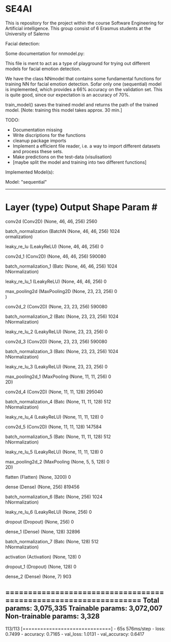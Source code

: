 # SE4AI
This is repository for the project within the course Software Engineering for Artificial intelligence. This group consist of 6 Erasmus students at the University of Salerno


Facial detection: 

Some documentation for nnmodel.py: 

This file is ment to act as a type of playground for trying out different models for facial emotion detection. 

We have the class NNmodel that contains some fundamental functions for training NN for facial emotion detection. 
Sofar only one (sequential) model is implemented, which provides a 66% accuracy on the validation set. This is 
quite good, since our expectation is an accuracy of 70%. 

train_model() saves the trained model and returns the path of the trained model.
[Note: training this model takes approx. 30 min.]

TODO:
  - Documentation missing
  - Write discriptions for the functions
  - cleanup package imports 
  - Implement a efficient file reader, i.e. a way to import different datasets and process these sets.
  - Make predictions on the test-data (visulisation)
  - [maybe split the model and training into two different functions] 
  
  
  
  
  
  

Implemented Model(s): 




Model: "sequential"
_________________________________________________________________
 Layer (type)                Output Shape              Param #   
=================================================================
 conv2d (Conv2D)             (None, 46, 46, 256)       2560      
                                                                 
 batch_normalization (BatchN  (None, 46, 46, 256)      1024      
 ormalization)                                                   
                                                                 
 leaky_re_lu (LeakyReLU)     (None, 46, 46, 256)       0         
                                                                 
 conv2d_1 (Conv2D)           (None, 46, 46, 256)       590080    
                                                                 
 batch_normalization_1 (Batc  (None, 46, 46, 256)      1024      
 hNormalization)                                                 
                                                                 
 leaky_re_lu_1 (LeakyReLU)   (None, 46, 46, 256)       0         
                                                                 
 max_pooling2d (MaxPooling2D  (None, 23, 23, 256)      0         
 )                                                               
                                                                 
 conv2d_2 (Conv2D)           (None, 23, 23, 256)       590080    
                                                                 
 batch_normalization_2 (Batc  (None, 23, 23, 256)      1024      
 hNormalization)                                                 
                                                                 
 leaky_re_lu_2 (LeakyReLU)   (None, 23, 23, 256)       0         
                                                                 
 conv2d_3 (Conv2D)           (None, 23, 23, 256)       590080    
                                                                 
 batch_normalization_3 (Batc  (None, 23, 23, 256)      1024      
 hNormalization)                                                 
                                                                 
 leaky_re_lu_3 (LeakyReLU)   (None, 23, 23, 256)       0         
                                                                 
 max_pooling2d_1 (MaxPooling  (None, 11, 11, 256)      0         
 2D)                                                             
                                                                 
 conv2d_4 (Conv2D)           (None, 11, 11, 128)       295040    
                                                                 
 batch_normalization_4 (Batc  (None, 11, 11, 128)      512       
 hNormalization)                                                 
                                                                 
 leaky_re_lu_4 (LeakyReLU)   (None, 11, 11, 128)       0         
                                                                 
 conv2d_5 (Conv2D)           (None, 11, 11, 128)       147584    
                                                                 
 batch_normalization_5 (Batc  (None, 11, 11, 128)      512       
 hNormalization)                                                 
                                                                 
 leaky_re_lu_5 (LeakyReLU)   (None, 11, 11, 128)       0         
                                                                 
 max_pooling2d_2 (MaxPooling  (None, 5, 5, 128)        0         
 2D)                                                             
                                                                 
 flatten (Flatten)           (None, 3200)              0         
                                                                 
 dense (Dense)               (None, 256)               819456    
                                                                 
 batch_normalization_6 (Batc  (None, 256)              1024      
 hNormalization)                                                 
                                                                 
 leaky_re_lu_6 (LeakyReLU)   (None, 256)               0         
                                                                 
 dropout (Dropout)           (None, 256)               0         
                                                                 
 dense_1 (Dense)             (None, 128)               32896     
                                                                 
 batch_normalization_7 (Batc  (None, 128)              512       
 hNormalization)                                                 
                                                                 
 activation (Activation)     (None, 128)               0         
                                                                 
 dropout_1 (Dropout)         (None, 128)               0         
                                                                 
 dense_2 (Dense)             (None, 7)                 903       
                                                                 
=================================================================
Total params: 3,075,335
Trainable params: 3,072,007
Non-trainable params: 3,328
-----------------------------------------------------------------

113/113 [==============================] - 65s 576ms/step - loss: 0.7499 - accuracy: 0.7165 - val_loss: 1.0131 - val_accuracy: 0.6417






